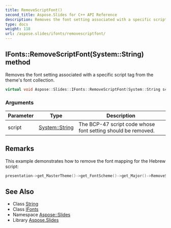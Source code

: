 ```yaml
---
title: RemoveScriptFont()
second_title: Aspose.Slides for C++ API Reference
description: Removes the font setting associated with a specific script tag from the theme's font collection.
type: docs
weight: 118
url: /aspose.slides/ifonts/removescriptfont/
---
```

## IFonts::RemoveScriptFont(System::String) method


Removes the font setting associated with a specific script tag from the theme's font collection.

```cpp
virtual void Aspose::Slides::IFonts::RemoveScriptFont(System::String script)=0
```


### Arguments

| Parameter | Type | Description |
| --- | --- | --- |
| script | [System::String](../../../system/string/) | The BCP-47 script code whose font setting should be removed. |
## Remarks



This example demonstrates how to remove the font mapping for the Hebrew script: 
```cpp
presentation->get_MasterTheme()->get_FontScheme()->get_Major()->RemoveScriptFont(u"Hebr");
```

## See Also

* Class [String](../../../system/string/)
* Class [IFonts](../)
* Namespace [Aspose::Slides](../../)
* Library [Aspose.Slides](../../../)